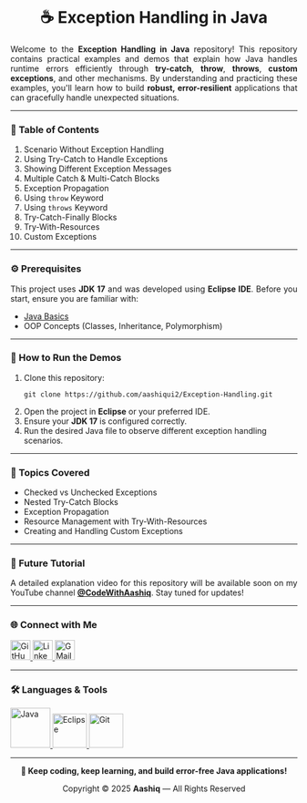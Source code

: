 <h1 align="center">☕ Exception Handling in Java</h1>

<p align="justify">
Welcome to the <b>Exception Handling in Java</b> repository! This repository contains practical examples and demos that explain how Java handles runtime errors efficiently through <b>try-catch</b>, <b>throw</b>, <b>throws</b>, <b>custom exceptions</b>, and other mechanisms.  
By understanding and practicing these examples, you'll learn how to build <b>robust, error-resilient</b> applications that can gracefully handle unexpected situations.
</p>

<hr>

<h3 align="left">📘 Table of Contents</h3>
<ol align="left">
    <li>Scenario Without Exception Handling</li>
    <li>Using Try-Catch to Handle Exceptions</li>
    <li>Showing Different Exception Messages</li>
    <li>Multiple Catch & Multi-Catch Blocks</li>
    <li>Exception Propagation</li>
    <li>Using <code>throw</code> Keyword</li>
    <li>Using <code>throws</code> Keyword</li>
    <li>Try-Catch-Finally Blocks</li>
    <li>Try-With-Resources</li>
    <li>Custom Exceptions</li>
</ol>

<hr>

<h3 align="left">⚙️ Prerequisites</h3>
<p align="justify">
This project uses <b>JDK 17</b> and was developed using <b>Eclipse IDE</b>.  
Before you start, ensure you are familiar with:
</p>
<ul>
    <li><a href="https://docs.oracle.com/javase/tutorial/java/nutsandbolts/index.html" target="_blank">Java Basics</a></li>
    <li>OOP Concepts (Classes, Inheritance, Polymorphism)</li>
</ul>

<hr>

<h3 align="left">🚀 How to Run the Demos</h3>
<ol>
    <li>Clone this repository:
        <pre><code>git clone https://github.com/aashiqui2/Exception-Handling.git</code></pre>
    </li>
    <li>Open the project in <b>Eclipse</b> or your preferred IDE.</li>
    <li>Ensure your <b>JDK 17</b> is configured correctly.</li>
    <li>Run the desired Java file to observe different exception handling scenarios.</li>
</ol>

<hr>

<h3 align="left">🎯 Topics Covered</h3>
<ul>
    <li>Checked vs Unchecked Exceptions</li>
    <li>Nested Try-Catch Blocks</li>
    <li>Exception Propagation</li>
    <li>Resource Management with Try-With-Resources</li>
    <li>Creating and Handling Custom Exceptions</li>
</ul>

<hr>

<h3 align="left">🎥 Future Tutorial</h3>
<p align="justify">
A detailed explanation video for this repository will be available soon on my YouTube channel  
<a href="https://www.youtube.com/@codewithaashiq" target="_blank"><b>@CodeWithAashiq</b></a>.
Stay tuned for updates!
</p>

<hr>

<h3 align="left">🌐 Connect with Me</h3>
<div align="left">
    <a href="https://github.com/aashiqui2" target="_blank">
        <img src="https://img.shields.io/static/v1?message=GitHub&logo=github&label=&color=181717&logoColor=white&labelColor=&style=for-the-badge" height="35" alt="GitHub" />
    </a>
    <a href="https://www.linkedin.com/in/aashiqui" target="_blank">
        <img src="https://img.shields.io/static/v1?message=LinkedIn&logo=linkedin&label=&color=0A66C2&logoColor=white&labelColor=&style=for-the-badge" height="35" alt="LinkedIn" />
    </a>
    <a href="mailto:ashikmail2747@gmail.com">
        <img src="https://img.shields.io/static/v1?message=Gmail&logo=gmail&label=&color=EA4335&logoColor=white&labelColor=&style=for-the-badge" height="35" alt="GMail" />
    </a>
</div>

<hr>

<h3 align="left">🛠️ Languages & Tools</h3>
<div align="left">
    <a href="https://www.java.com" target="_blank">
        <img src="https://cdn.jsdelivr.net/gh/devicons/devicon@latest/icons/java/java-original-wordmark.svg" height="70" alt="Java" />
    </a>
    <a href="https://www.eclipse.org" target="_blank">
        <img src="https://cdn.jsdelivr.net/gh/devicons/devicon@latest/icons/eclipse/eclipse-original.svg" height="60" alt="Eclipse" />
    </a>
    <a href="https://git-scm.com" target="_blank">
        <img src="https://cdn.jsdelivr.net/gh/devicons/devicon@latest/icons/git/git-original.svg" height="60" alt="Git" />
    </a>
</div>

<hr>

<p align="center"><b>🚀 Keep coding, keep learning, and build error-free Java applications!</b></p>

<div align="center">
Copyright © 2025 <b>Aashiq</b> — All Rights Reserved
</div>
